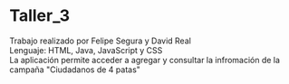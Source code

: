 # Taller_3
Trabajo realizado por Felipe Segura y David Real
<br/>
Lenguaje: HTML, Java, JavaScript y CSS
<br/>
La aplicación permite acceder a agregar y consultar la infromación de la campaña "Ciudadanos de 4 patas"
<br/>
